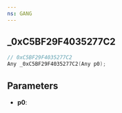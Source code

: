 ```yaml
---
ns: GANG
---
```

## _0xC5BF29F4035277C2

```c
// 0xC5BF29F4035277C2
Any _0xC5BF29F4035277C2(Any p0);
```

## Parameters
* **p0**:
